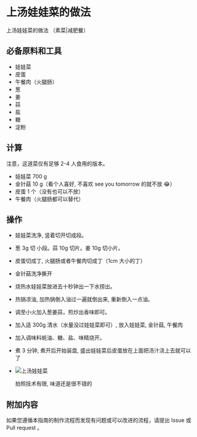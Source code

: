 # 上汤娃娃菜的做法

上汤娃娃菜的做法 （素菜|减肥餐）

## 必备原料和工具

- 娃娃菜
- 皮蛋
- 午餐肉（火腿肠）
- 葱
- 姜
- 蒜
- 盐
- 糖
- 淀粉

## 计算

注意，这道菜仅有足够 2-4 人食用的版本。

- 娃娃菜 700 g
- 金针菇 10 g（看个人喜好, 不喜欢 see you tomorrow 的就不放 😂）
- 皮蛋 1 个（没有也可以不放）
- 午餐肉（火腿肠都可以替代）

## 操作

- 娃娃菜洗净, 竖着切开切成段。
- 葱 3g 切 小段。蒜 10g 切片。姜 10g 切小片。
- 皮蛋切成丁, 火腿肠或者午餐肉切成丁（1cm 大小的丁）
- 金针菇洗净撕开
- 烧热水娃娃菜放进去十秒钟出一下水捞出。
- 热锅凉油, 加热锅倒入油过一遍就倒出来, 重新倒入一点油。
- 调至小火加入葱姜蒜，煎炒出香味即可。
- 加入适 300g 清水（水量没过娃娃菜即可）, 放入娃娃菜, 金针菇, 午餐肉
- 加入调味料蚝油、糖、盐、味精烧开。
- 煮 3 分钟, 煮开后开始装盘, 盛出娃娃菜后皮蛋放在上面把汤汁浇上去就可以了
- ![上汤娃娃菜](./上汤娃娃菜.png)

    拍照技术有限, 味道还是很不错的

## 附加内容

如果您遵循本指南的制作流程而发现有问题或可以改进的流程，请提出 Issue 或 Pull request 。
